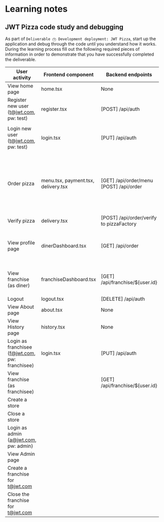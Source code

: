 # Learning notes

## JWT Pizza code study and debugging

As part of `Deliverable ⓵ Development deployment: JWT Pizza`, start up the application and debug through the code until you understand how it works. During the learning process fill out the following required pieces of information in order to demonstrate that you have successfully completed the deliverable.

| User activity                                       | Frontend component | Backend endpoints | Database SQL |
| --------------------------------------------------- | ------------------ | ----------------- | ------------ |
| View home page                                      |      home.tsx      |       None        |      None    |
| Register new user<br/>(t@jwt.com, pw: test)         |   register.tsx     |[POST] /api/auth| `INSERT INTO user (name, email, password) VALUES (?, ?, ?)` <br/>`INSERT INTO userRole (userId, role, objectId) VALUES (?, ?, ?)`|
| Login new user<br/>(t@jwt.com, pw: test)            |login.tsx|[PUT] /api/auth|`SELECT * FROM user WHERE email=?` <br/>`SELECT * FROM userRole WHERE userId=?`<br/>`INSERT INTO auth (token, userId) VALUES (?, ?) ON DUPLICATE KEY UPDATE token=token`|
| Order pizza                                         |menu.tsx, payment.tsx, delivery.tsx|[GET] /api/order/menu <br/> [POST] /api/order|`SELECT * FROM menu` <br/>`SELECT id, name FROM franchise WHERE name LIKE ? LIMIT ${limit + 1} OFFSET ${offset}` <br/>`SELECT id, name FROM store WHERE franchiseId=?` <br/>`INSERT INTO dinerOrder (dinerId, franchiseId, storeId, date) VALUES (?, ?, ?, now())` <br/>`INSERT INTO orderItem (orderId, menuId, description, price) VALUES (?, ?, ?, ?)`|
| Verify pizza                                        |delivery.tsx|[POST] /api/order/verify to pizzaFactory|None|
| View profile page                                   |dinerDashboard.tsx|[GET] /api/order|`SELECT id, franchiseId, storeId, date FROM dinerOrder WHERE dinerId=? LIMIT ${offset},${config.db.listPerPage}` <br/>`SELECT id, menuId, description, price FROM orderItem WHERE orderId=?` |
| View franchise<br/>(as diner)                       |franchiseDashboard.tsx|[GET] /api/franchise/${user.id}|`SELECT objectId FROM userRole WHERE role='franchisee' AND userId=?` <br/>`SELECT id, name FROM franchise WHERE id in (${franchiseIds.join(',')})`|
| Logout                                              |logout.tsx|[DELETE] /api/auth|`DELETE FROM auth WHERE token=?`|
| View About page                                     |about.tsx|None|None|
| View History page                                   |history.tsx|None|None|
| Login as franchisee<br/>(f@jwt.com, pw: franchisee) |login.tsx|[PUT] /api/auth|`SELECT * FROM user WHERE email=?` <br/>`SELECT * FROM userRole WHERE userId=?` <br/>`INSERT INTO auth (token, userId) VALUES (?, ?) ON DUPLICATE KEY UPDATE token=token`|
| View franchise<br/>(as franchisee)                  |                    |[GET] /api/franchise/${user.id}|              |
| Create a store                                      |                    |                   |              |
| Close a store                                       |                    |                   |              |
| Login as admin<br/>(a@jwt.com, pw: admin)           |                    |                   |              |
| View Admin page                                     |                    |                   |              |
| Create a franchise for t@jwt.com                    |                    |                   |              |
| Close the franchise for t@jwt.com                   |                    |                   |              |
